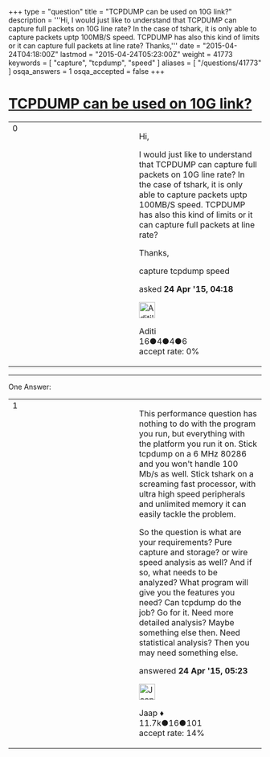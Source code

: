 +++
type = "question"
title = "TCPDUMP can be used on 10G link?"
description = '''Hi, I would just like to understand that TCPDUMP can capture full packets on 10G line rate? In the case of tshark, it is only able to capture packets uptp 100MB/S speed. TCPDUMP has also this kind of limits or it can capture full packets at line rate? Thanks,'''
date = "2015-04-24T04:18:00Z"
lastmod = "2015-04-24T05:23:00Z"
weight = 41773
keywords = [ "capture", "tcpdump", "speed" ]
aliases = [ "/questions/41773" ]
osqa_answers = 1
osqa_accepted = false
+++

<div class="headNormal">

# [TCPDUMP can be used on 10G link?](/questions/41773/tcpdump-can-be-used-on-10g-link)

</div>

<div id="main-body">

<div id="askform">

<table id="question-table" style="width:100%;"><colgroup><col style="width: 50%" /><col style="width: 50%" /></colgroup><tbody><tr class="odd"><td style="width: 30px; vertical-align: top"><div class="vote-buttons"><span id="post-41773-upvote" class="ajax-command post-vote up" rel="nofollow" title="I like this post (click again to cancel)"> </span><div id="post-41773-score" class="post-score" title="current number of votes">0</div><span id="post-41773-downvote" class="ajax-command post-vote down" rel="nofollow" title="I dont like this post (click again to cancel)"> </span> <span id="favorite-mark" class="ajax-command favorite-mark" rel="nofollow" title="mark/unmark this question as favorite (click again to cancel)"> </span><div id="favorite-count" class="favorite-count"></div></div></td><td><div id="item-right"><div class="question-body"><p>Hi,</p><p>I would just like to understand that TCPDUMP can capture full packets on 10G line rate? In the case of tshark, it is only able to capture packets uptp 100MB/S speed. TCPDUMP has also this kind of limits or it can capture full packets at line rate?</p><p>Thanks,</p></div><div id="question-tags" class="tags-container tags"><span class="post-tag tag-link-capture" rel="tag" title="see questions tagged &#39;capture&#39;">capture</span> <span class="post-tag tag-link-tcpdump" rel="tag" title="see questions tagged &#39;tcpdump&#39;">tcpdump</span> <span class="post-tag tag-link-speed" rel="tag" title="see questions tagged &#39;speed&#39;">speed</span></div><div id="question-controls" class="post-controls"></div><div class="post-update-info-container"><div class="post-update-info post-update-info-user"><p>asked <strong>24 Apr '15, 04:18</strong></p><img src="https://secure.gravatar.com/avatar/904e19785874be39705426e578c4c029?s=32&amp;d=identicon&amp;r=g" class="gravatar" width="32" height="32" alt="Aditi&#39;s gravatar image" /><p><span>Aditi</span><br />
<span class="score" title="16 reputation points">16</span><span title="4 badges"><span class="badge1">●</span><span class="badgecount">4</span></span><span title="4 badges"><span class="silver">●</span><span class="badgecount">4</span></span><span title="6 badges"><span class="bronze">●</span><span class="badgecount">6</span></span><br />
<span class="accept_rate" title="Rate of the user&#39;s accepted answers">accept rate:</span> <span title="Aditi has no accepted answers">0%</span></p></div></div><div id="comments-container-41773" class="comments-container"></div><div id="comment-tools-41773" class="comment-tools"></div><div class="clear"></div><div id="comment-41773-form-container" class="comment-form-container"></div><div class="clear"></div></div></td></tr></tbody></table>

------------------------------------------------------------------------

<div class="tabBar">

<span id="sort-top"></span>

<div class="headQuestions">

One Answer:

</div>

</div>

<span id="41774"></span>

<div id="answer-container-41774" class="answer">

<table style="width:100%;"><colgroup><col style="width: 50%" /><col style="width: 50%" /></colgroup><tbody><tr class="odd"><td style="width: 30px; vertical-align: top"><div class="vote-buttons"><span id="post-41774-upvote" class="ajax-command post-vote up" rel="nofollow" title="I like this post (click again to cancel)"> </span><div id="post-41774-score" class="post-score" title="current number of votes">1</div><span id="post-41774-downvote" class="ajax-command post-vote down" rel="nofollow" title="I dont like this post (click again to cancel)"> </span></div></td><td><div class="item-right"><div class="answer-body"><p>This performance question has nothing to do with the program you run, but everything with the platform you run it on. Stick tcpdump on a 6 MHz 80286 and you won't handle 100 Mb/s as well. Stick tshark on a screaming fast processor, with ultra high speed peripherals and unlimited memory it can easily tackle the problem.</p><p>So the question is what are your requirements? Pure capture and storage? or wire speed analysis as well? And if so, what needs to be analyzed? What program will give you the features you need? Can tcpdump do the job? Go for it. Need more detailed analysis? Maybe something else then. Need statistical analysis? Then you may need something else.</p></div><div class="answer-controls post-controls"></div><div class="post-update-info-container"><div class="post-update-info post-update-info-user"><p>answered <strong>24 Apr '15, 05:23</strong></p><img src="https://secure.gravatar.com/avatar/2337f0406681e5c72ea0e6f1f0d6c0b0?s=32&amp;d=identicon&amp;r=g" class="gravatar" width="32" height="32" alt="Jaap&#39;s gravatar image" /><p><span>Jaap ♦</span><br />
<span class="score" title="11680 reputation points"><span>11.7k</span></span><span title="16 badges"><span class="silver">●</span><span class="badgecount">16</span></span><span title="101 badges"><span class="bronze">●</span><span class="badgecount">101</span></span><br />
<span class="accept_rate" title="Rate of the user&#39;s accepted answers">accept rate:</span> <span title="Jaap has 155 accepted answers">14%</span></p></div></div><div id="comments-container-41774" class="comments-container"></div><div id="comment-tools-41774" class="comment-tools"></div><div class="clear"></div><div id="comment-41774-form-container" class="comment-form-container"></div><div class="clear"></div></div></td></tr></tbody></table>

</div>

<div class="paginator-container-left">

</div>

</div>

</div>

